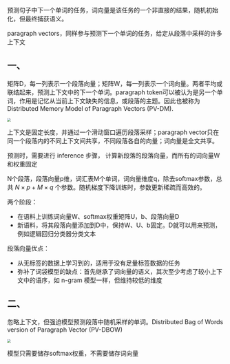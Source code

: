 预测句子中下一个单词的任务，词向量是该任务的一个非直接的结果，随机初始化，但最终捕获语义。

paragraph vectors，同样参与预测下一个单词的任务，给定从段落中采样的许多上下文

## 一、

矩阵D，每一列表示一个段落向量；矩阵W，每一列表示一个词向量。两者平均或联结起来，预测上下文中的下一个单词。paragraph token可以被认为是另一个单词，作用是记忆从当前上下文缺失的信息，或段落的主题。因此也被称为Distributed Memory Model of Paragraph Vectors (PV-DM).

<img src="images/Distributed Representations of Sentences and Documents.jpg" style="zoom:50%;" />

上下文是固定长度，并通过一个滑动窗口遍历段落采样；paragraph vector只在同一个段落内的不同上下文间共享，不同段落各自的向量；词向量是全文共享。

预测时，需要进行 inference 步骤， 计算新段落的段落向量，而所有的词向量W和权重固定

N个段落，段落向量p维，词汇表M个单词，词向量维度q，除去softmax参数，总共 $N\times p + M\times q$ 个参数。随机梯度下降训练时，参数更新稀疏而高效的。

两个阶段：

- 在语料上训练词向量W、softmax权重矩阵U，b、段落向量D
- 新语料，将其段落向量添加到D中，保持W、U、b固定。D就可以用来预测，例如逻辑回归分类器分类文本

段落向量优点：

- 从无标签的数据上学习到的，适用于没有足量标签数据的任务
- 弥补了词袋模型的缺点：首先继承了词向量的语义，其次至少考虑了较小上下文中的语序，如 n-gram 模型一样，但维持较低的维度

## 二、

忽略上下文，但强迫模型预测段落中随机采样的单词。Distributed Bag of Words version of Paragraph Vector (PV-DBOW)

<img src="images/Distributed Bag of Words.jpg" style="zoom:50%;" />

模型只需要储存softmax权重，不需要储存词向量